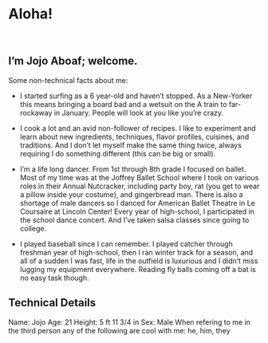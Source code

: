 Aloha!
======

 

I’m Jojo Aboaf; welcome.
------------------------

Some non-technical facts about me:

-   I started surfing as a 6 year-old and haven’t stopped. As a New-Yorker this
    means bringing a board bad and a wetsuit on the A train to far-rockaway in
    January. People will look at you like you’re crazy.
    
-   I cook a lot and an avid non-follower of recipes. I like to experiment and
    learn about new ingredients, techniques, flavor profiles, cuisines, and
    traditions. And I don’t let myself make the same thing twice, always
    requiring I do something different (this can be big or small).

-   I’m a life long dancer. From 1st through 8th grade I focused on ballet. Most
    of my time was at the Joffrey Ballet School where I took on various roles in
    their Annual Nutcracker, including party boy, rat (you get to wear a pillow
    inside your costume), and gingerbread man. There is also a shortage of male
    dancers so I danced for American Ballet Theatre in Le Coursaire at Lincoln
    Center! Every year of high-school, I participated in the school dance
    concert. And I’ve taken salsa classes since going to college.

-   I played baseball since I can remember. I played catcher through freshman
    year of high-school, then I ran winter track for a season, and all of a
    sudden I was fast, life in the outfield is luxurious and I didn’t miss
    lugging my equipment everywhere. Reading fly balls coming off a bat is no
    easy task though.

Technical Details
-----------------
Name: Jojo
Age: 21
Height: 5 ft 11 3/4 in
Sex: Male
When refering to me in the third person any of the following are cool with me: he, him, they
